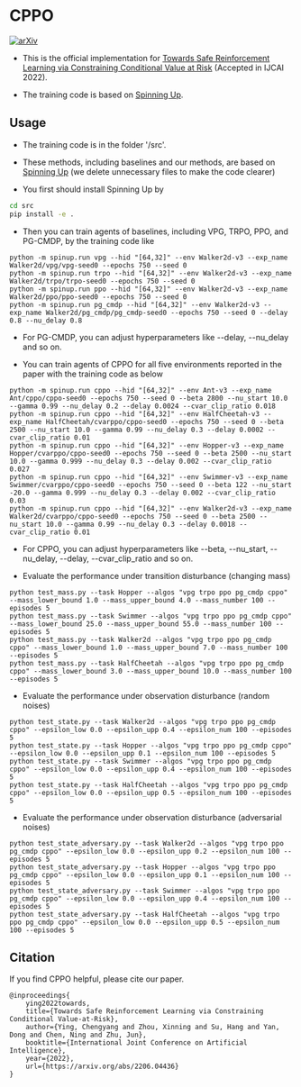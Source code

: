 # CPPO

[![arXiv](https://img.shields.io/badge/arXiv-2206.04436-b31b1b.svg)](https://arxiv.org/abs/2206.04436)

- This is the official implementation for [Towards Safe Reinforcement Learning via Constraining Conditional Value at Risk](https://www.ijcai.org/proceedings/2022/0510.pdf) (Accepted in IJCAI 2022).

- The training code is based on [Spinning Up](https://github.com/openai/spinningup).

## Usage
- The training code is in the folder '/src'.

- These methods, including baselines and our methods, are based on [Spinning Up](https://github.com/openai/spinningup) (we delete unnecessary files to make the code clearer)

- You first should install Spinning Up by

```sh
cd src
pip install -e .
```

- Then you can train agents of baselines, including VPG, TRPO, PPO, and PG-CMDP, by the training code like

```python3
python -m spinup.run vpg --hid "[64,32]" --env Walker2d-v3 --exp_name Walker2d/vpg/vpg-seed0 --epochs 750 --seed 0
python -m spinup.run trpo --hid "[64,32]" --env Walker2d-v3 --exp_name Walker2d/trpo/trpo-seed0 --epochs 750 --seed 0
python -m spinup.run ppo --hid "[64,32]" --env Walker2d-v3 --exp_name Walker2d/ppo/ppo-seed0 --epochs 750 --seed 0
python -m spinup.run pg_cmdp --hid "[64,32]" --env Walker2d-v3 --exp_name Walker2d/pg_cmdp/pg_cmdp-seed0 --epochs 750 --seed 0 --delay 0.8 --nu_delay 0.8
```

- For PG-CMDP, you can adjust hyperparameters like --delay, --nu_delay and so on.

- You can train agents of CPPO for all five environments reported in the paper with the training code as below

```python3
python -m spinup.run cppo --hid "[64,32]" --env Ant-v3 --exp_name Ant/cppo/cppo-seed0 --epochs 750 --seed 0 --beta 2800 --nu_start 10.0 --gamma 0.99 --nu_delay 0.2 --delay 0.0024 --cvar_clip_ratio 0.018
python -m spinup.run cppo --hid "[64,32]" --env HalfCheetah-v3 --exp_name HalfCheetah/cvarppo/cppo-seed0 --epochs 750 --seed 0 --beta 2500 --nu_start 10.0 --gamma 0.99 --nu_delay 0.3 --delay 0.0002 --cvar_clip_ratio 0.01
python -m spinup.run cppo --hid "[64,32]" --env Hopper-v3 --exp_name Hopper/cvarppo/cppo-seed0 --epochs 750 --seed 0 --beta 2500 --nu_start 10.0 --gamma 0.999 --nu_delay 0.3 --delay 0.002 --cvar_clip_ratio 0.027
python -m spinup.run cppo --hid "[64,32]" --env Swimmer-v3 --exp_name Swimmer/cvarppo/cppo-seed0 --epochs 750 --seed 0 --beta 122 --nu_start -20.0 --gamma 0.999 --nu_delay 0.3 --delay 0.002 --cvar_clip_ratio 0.03
python -m spinup.run cppo --hid "[64,32]" --env Walker2d-v3 --exp_name Walker2d/cvarppo/cppo-seed0 --epochs 750 --seed 0 --beta 2500 --nu_start 10.0 --gamma 0.99 --nu_delay 0.3 --delay 0.0018 --cvar_clip_ratio 0.01
```

- For CPPO, you can adjust hyperparameters like --beta, --nu_start, --nu_delay, --delay, --cvar_clip_ratio and so on.

- Evaluate the performance under transition disturbance (changing mass)
```python3
python test_mass.py --task Hopper --algos "vpg trpo ppo pg_cmdp cppo" --mass_lower_bound 1.0 --mass_upper_bound 4.0 --mass_number 100 --episodes 5
python test_mass.py --task Swimmer --algos "vpg trpo ppo pg_cmdp cppo" --mass_lower_bound 25.0 --mass_upper_bound 55.0 --mass_number 100 --episodes 5
python test_mass.py --task Walker2d --algos "vpg trpo ppo pg_cmdp cppo" --mass_lower_bound 1.0 --mass_upper_bound 7.0 --mass_number 100 --episodes 5
python test_mass.py --task HalfCheetah --algos "vpg trpo ppo pg_cmdp cppo" --mass_lower_bound 3.0 --mass_upper_bound 10.0 --mass_number 100 --episodes 5

```

- Evaluate the performance under observation disturbance (random noises)
```python3
python test_state.py --task Walker2d --algos "vpg trpo ppo pg_cmdp cppo" --epsilon_low 0.0 --epsilon_upp 0.4 --epsilon_num 100 --episodes 5
python test_state.py --task Hopper --algos "vpg trpo ppo pg_cmdp cppo" --epsilon_low 0.0 --epsilon_upp 0.1 --epsilon_num 100 --episodes 5
python test_state.py --task Swimmer --algos "vpg trpo ppo pg_cmdp cppo" --epsilon_low 0.0 --epsilon_upp 0.4 --epsilon_num 100 --episodes 5
python test_state.py --task HalfCheetah --algos "vpg trpo ppo pg_cmdp cppo" --epsilon_low 0.0 --epsilon_upp 0.5 --epsilon_num 100 --episodes 5
```

- Evaluate the performance under observation disturbance (adversarial noises)
```python3
python test_state_adversary.py --task Walker2d --algos "vpg trpo ppo pg_cmdp cppo" --epsilon_low 0.0 --epsilon_upp 0.2 --epsilon_num 100 --episodes 5
python test_state_adversary.py --task Hopper --algos "vpg trpo ppo pg_cmdp cppo" --epsilon_low 0.0 --epsilon_upp 0.1 --epsilon_num 100 --episodes 5
python test_state_adversary.py --task Swimmer --algos "vpg trpo ppo pg_cmdp cppo" --epsilon_low 0.0 --epsilon_upp 0.4 --epsilon_num 100 --episodes 5
python test_state_adversary.py --task HalfCheetah --algos "vpg trpo ppo pg_cmdp cppo" --epsilon_low 0.0 --epsilon_upp 0.5 --epsilon_num 100 --episodes 5

```


## Citation

If you find CPPO helpful, please cite our paper.

```
@inproceedings{
    ying2022towards,
    title={Towards Safe Reinforcement Learning via Constraining Conditional Value-at-Risk},
    author={Ying, Chengyang and Zhou, Xinning and Su, Hang and Yan, Dong and Chen, Ning and Zhu, Jun},
    booktitle={International Joint Conference on Artificial Intelligence},
    year={2022},
    url={https://arxiv.org/abs/2206.04436}
}
```
